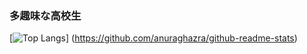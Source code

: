 ### 多趣味な高校生

[![Top Langs](https://github-readme-stats.vercel.app/api/top-langs/?username=NekosanQ&layout=compact)]
(https://github.com/anuraghazra/github-readme-stats)
